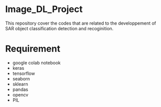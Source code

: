 # Image_DL_Project
This repository cover the codes that are related to the developpement of SAR object classification detection and recoginition.
# Requirement
* google colab notebook <br/>
* keras<br/>
* tensorflow<br/>
* seaborn<br/>
* sklearn<br/>
* pandas<br/>
* opencv<br/>
* PIL<br/>

